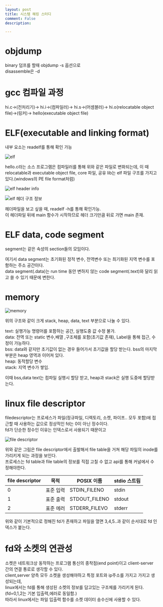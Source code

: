 ```yaml
---
layout: post
title: 시스템 해킹 스터디
comment: False
description: 

---
```

# objdump  
binary 덤프를 할때 objdump -s 옵션으로  
disassemble은 -d  


# gcc 컴파일 과정  
hi.c->(전처리기)-> hi.i->(컴파일러)-> hi.s->(어셈블러)-> hi.o(relocatable object file)->(링커)-> hello(executable object file)  


# ELF(executable and linking format)  
내부 요소는 readelf를 통해 확인 가능

![elf](https://upload.wikimedia.org/wikipedia/commons/thumb/7/77/Elf-layout--en.svg/260px-Elf-layout--en.svg.png "elf")

hello.c라는 소스 프로그램은 컴파일러를 통해 위와 같은 파일로 변화되는데,
이 때 relocatable과 executable object file, core 파일, 공유 lib는 elf 파일 구조를 가지고 있다.(windows의 PE file format처럼)  

![elf header info](https://user-images.githubusercontent.com/65746019/113523036-671b7e00-95e0-11eb-89a1-403d61ba3c46.png)

![elf 헤더 구조 정보](https://t1.daumcdn.net/cfile/tistory/99F29E355BF24F6B0D "elf header")

헤더파일을 보고 싶을 때, readelf -h를 통해 확인가능.  
이 헤더파일 뒤에 main 함수가 시작하므로 헤더 크기만큼 뒤로 가면 main 존재.  



# ELF data, code segment  
segment는 같은 속성의 section들의 모임이다.  

여기서 data segment는 초기화된 정적 변수, 전역변수 또는 최기화된 지역 변수를 포함하는 주소 공간이다.  
data segment(.data)는 run time 동안 변하지 않는 code segment(.text)와 달리 읽고 쓸 수 있기 때문에 변한다.  


# memory  

![memory](https://user-images.githubusercontent.com/65746019/113525167-612c9980-95ee-11eb-8920-f142209ce0be.png)

위의 구조와 같이 크게 stack, heap, data, text 부분으로 나눌 수 있다.  

text: 실행가능 명령어를 포함하는 공간, 실행도중 값 수정 불가.  
data: 전역 또는 static 변수,배열 ,구조체를 포함(초기값 존재), Label을 통해 접근, 수정이 가능하다.  
bss: data와 같지만 초기값이 없는 경우 들어가서 초기값을 할당 받는다. bss의 마지막 부분은 heap 영역과 이어져 있다.  
heap: 동적할당 변수  
stack: 지역 변수가 쌓임.  

이때 bss,data text는 컴파일 실행시 할당 받고, heap과 stack은 실행 도중에 할당받는다.  



# linux file descriptor  
filedescriptor는 프로세스가 파일(정규파일, 디렉토리, 소켓, 파이프.. 모두 포함)에 접근할 때 사용하는 값으로 정상적인 fd는 0이 아닌 정수이다.  
fd가 단순한 정수인 이유는 인덱스로서 사용되기 때문이고

![file descriptor](https://user-images.githubusercontent.com/65746019/113525418-c59c2880-95ef-11eb-8e8b-d6e32b502d76.png)

위와 같은 그림은 file descriptor에서 출발해서 file table을 거쳐 해당 파일의 inode를 가리키게 되는 과정을 보인다.  
프로세스는 fd table과 file table의 정보를 직접 고칠 수 없고 api를 통해 커널에서 수정해야한다.  

| file descriptor |목적  |POSIX 이름|stdio 스트림|
|--------|--------|--------|--------|
|0|표준 입력|STDIN_FILENO|stdin|
|1|표준 출력|STDOUT_FILENO|stdout|
|2|표준 에러|STDERR_FILEVO|stderr|

위와 같이 기본적으로 정해진 fd가 존재하고 파일을 열면 3,4,5..과 같이 순서대로 fd 인덱스가 붙는다.  

# fd와 소켓의 연관성
소켓은 네트워크상 동작하는 프로그램 통신의 종착점(end point)이고 client-server 간의 연결 통로로 생각할 수 있다.  
client,server 양측 모두 소켓을 생성해야하고 특정 포트와 ip주소를 가지고 가지고 생성되는데,  
linux에서는 fd를 통해 생성된 소켓의 정보를 담고있는 구조체를 가리키게 된다.(fd=0,1,2는 기본 입출력,에러로 동일함.)  
따라서 linux에서는 파일 입출력 함수를 소켓 데이터 송수신에 사용할 수 있다.

